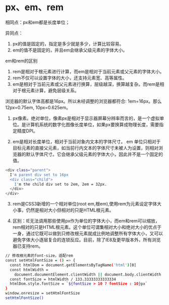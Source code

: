# px、em、rem

相同点：px和em都是长度单位；

异同点：
1. px的值是固定的，指定是多少就是多少，计算比较容易。
2. em的值不是固定的，并且em会继承父级元素的字体大小。

em和rem的区别
1. rem是相对于根元素进行计算，而em是相对于当前元素或父元素的字体大小。
2. rem不仅可以设置字体的大小，还支持元素宽、高等属性。
3. em是相对于当前元素或父元素进行换算，层级越深，换算越复杂。而rem是相对于根元素计算，避免层级关系。
   
浏览器的默认字体高都是16px。所以未经调整的浏览器都符合: 1em=16px。那么12px=0.75em, 10px=0.625em。

1. px像素。绝对单位，像素px是相对于显示器屏幕分辨率而言的，是一个虚拟单位。是计算机系统的数字化图像长度单位，如果px要换算成物理长度，需要指定精度DPI。
   
2. em是相对长度单位，相对于当前对象内文本的字体尺寸。 em 单位只相对于目标元素的直接父元素，如当前行内文本的字体尺寸未被人为设置，则相对浏览器的默认字体尺寸。它会继承父级元素的字体大小，因此并不是一个固定的值。
```sh
<div class="parent">
  I'm parent div set to 16px
  <div class="child">
    I'm the child div set to 2em, 2em = 32px.
  </div>
</div>
```
   
3. rem是CSS3新增的一个相对单位(root em,根em),使用rem为元素设定字体大小事，仍然是相对大小但相对的只是HTML根元素。
   
4. 区别：IE无法调用那些使用px作为单位的字体大小，而em和rem可以缩放，rem相对的只是HTML根元素。这个单位可谓集相对大小和绝对大小的优点于一身，通过它既可以做到只修改根元素就成比例地调整所有字体大小，又可以避免字体大小逐层复合的连锁反应。目前，除了IE8及更早版本外，所有浏览器已支持rem。


```sh
// 修改根元素的font-size，适配rem
const setHtmlFontSize = () => {
  const htmlDom = document.getElementsByTagName('html')[0]
  const htmlWidth =
    document.documentElement.clientWidth || document.body.clientWidth
  const fontSize = htmlWidth / 133.33333333333334
  htmlDom.style.fontSize = `${fontSize > 10 ? fontSize : 10}px`
}
window.onresize = setHtmlFontSize
setHtmlFontSize()
```